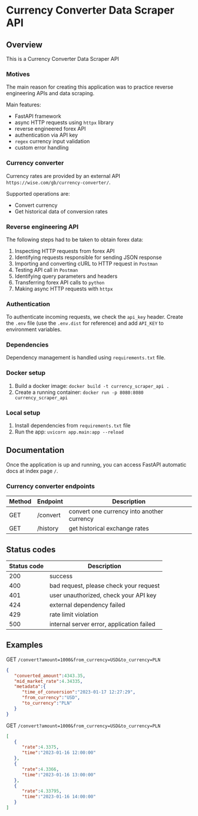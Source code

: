 # Currency Converter Data Scraper API

## Overview
This is a Currency Converter Data Scraper API

### Motives
The main reason for creating this application was to practice 
reverse engineering APIs and data scraping.

Main features:
- FastAPI framework
- async HTTP requests using `httpx` library
- reverse engineered forex API
- authentication via API key
- `regex` currency input validation
- custom error handling

### Currency converter
Currency rates are provided by an external API `https://wise.com/gb/currency-converter/`. 

Supported operations are:
- Convert currency
- Get historical data of conversion rates

### Reverse engineering API
The following steps had to be taken to obtain forex data:

1. Inspecting HTTP requests from forex API
2. Identifying requests responsible for sending JSON response
3. Importing and converting cURL to HTTP request in `Postman`
4. Testing API call in `Postman`
5. Identifying query parameters and headers
6. Transferring forex API calls to `python`
7. Making async HTTP requests with `httpx`

### Authentication
To authenticate incoming requests, we check the `api_key` header.
Create the `.env` file (use the `.env.dist` for reference) 
and add `API_KEY` to environment variables.

### Dependencies
Dependency management is handled using `requirements.txt` file. 

### Docker setup

1. Build a docker image: `docker build -t currency_scraper_api .`
2. Create a running container: `docker run -p 8080:8080 currency_scraper_api`

### Local setup

1. Install dependencies from `requirements.txt` file
2. Run the app: `uvicorn app.main:app --reload`

## Documentation
Once the application is up and running, you can access FastAPI automatic docs 
at index page `/`.

### Currency converter endpoints

| Method | Endpoint | Description                                |
|--------|----------|--------------------------------------------|
| GET    | /convert | convert one currency into another currency |       |
| GET    | /history | get historical exchange rates              |

## Status codes

| Status code | Description                               |
|-------------|-------------------------------------------|
| 200         | success                                   |
| 400         | bad request, please check your request    |
| 401         | user unauthorized, check your API key     |
| 424         | external dependency failed                |
| 429         | rate limit violation                      |
| 500         | internal server error, application failed |

## Examples

GET `/convert?amount=1000&from_currency=USD&to_currency=PLN`
```json
{
   "converted_amount":4343.35,
   "mid_market_rate":4.34335,
   "metadata":{
      "time_of_conversion":"2023-01-17 12:27:29",
      "from_currency":"USD",
      "to_currency":"PLN"
   }
}
```
GET `/convert?amount=1000&from_currency=USD&to_currency=PLN`
```json
[
   {
      "rate":4.3375,
      "time":"2023-01-16 12:00:00"
   },
   {
      "rate":4.3366,
      "time":"2023-01-16 13:00:00"
   },
   {
      "rate":4.33795,
      "time":"2023-01-16 14:00:00"
   }
]
